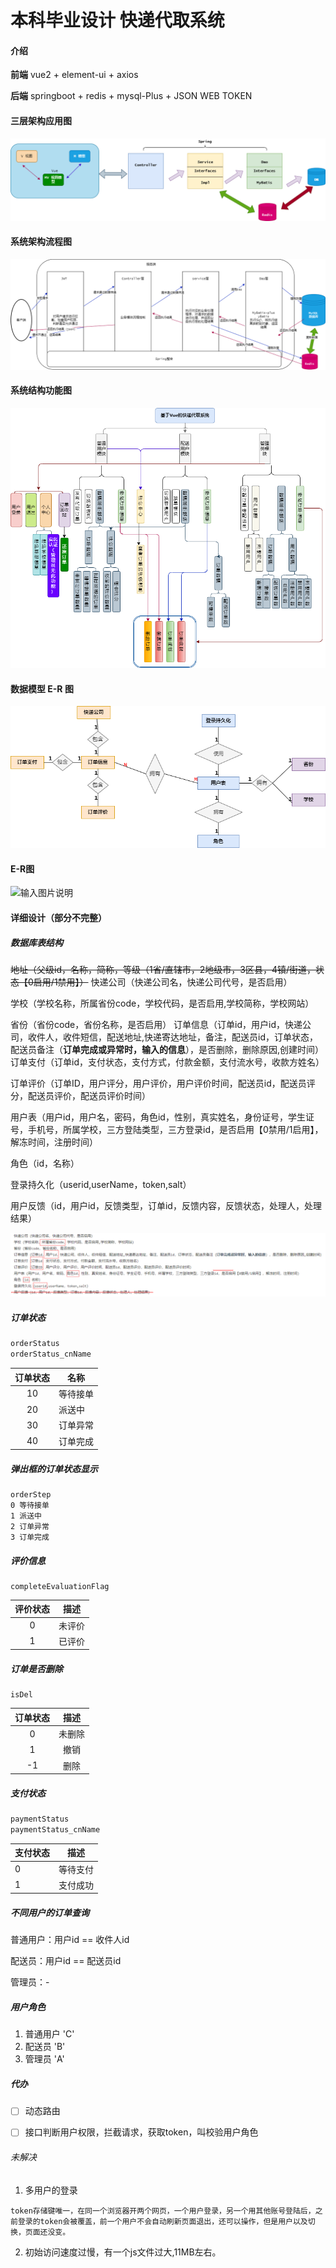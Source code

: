 # 本科毕业设计 快递代取系统

#### 介绍

**前端** vue2 + element-ui + axios
<br>

**后端**  springboot + redis + mysql-Plus + JSON WEB TOKEN

#### 三层架构应用图
![输入图片说明](images/%E4%B8%89%E5%B1%82%E6%9E%B6%E6%9E%84%E5%BA%94%E7%94%A8%E5%9B%BE.png)

#### 系统架构流程图
![输入图片说明](images/%E7%B3%BB%E7%BB%9F%E6%9E%B6%E6%9E%84%E6%B5%81%E7%A8%8B%E5%9B%BE.png)

#### 系统结构功能图
![输入图片说明](images/%E7%B3%BB%E7%BB%9F%E7%BB%93%E6%9E%84%E5%8A%9F%E8%83%BD%E5%9B%BE.png)

#### 数据模型 E-R 图
![输入图片说明](images/%E6%95%B0%E6%8D%AE%E6%A8%A1%E5%9E%8B%20E-R%20%E5%9B%BE.png)

#### E-R图
![输入图片说明](images/er%E5%9B%BE.png)

#### 详细设计（部分不完整）

##### 数据库表结构

~~地址（父级id，名称，简称，等级（1省/直辖市，2地级市，3区县，4镇/街道，状态【0启用/1禁用】）~~
快递公司（快递公司名，快递公司代号，是否启用）

学校（学校名称，所属省份code，学校代码，是否启用,学校简称，学校网站）

省份（省份code，省份名称，是否启用）
订单信息（订单id，用户id，快递公司，收件人，收件短信，配送地址,快递寄达地址，备注，配送员id，订单状态，配送员备注（**订单完成或异常时，输入的信息**），是否删除，删除原因,创建时间）
订单支付（订单id，支付状态，支付方式，付款金额，支付流水号，收款方姓名）

订单评价（订单ID，用户评分，用户评价，用户评价时间，配送员id，配送员评分，配送员评价，配送员评价时间）

用户表（用户id，用户名，密码，角色id，性别，真实姓名，身份证号，学生证号，手机号，所属学校，三方登陆类型，三方登录id，是否启用【0禁用/1启用】，解冻时间，注册时间）

角色（id，名称）

登录持久化（userid,userName，token,salt）

用户反馈（id，用户id，反馈类型，订单id，反馈内容，反馈状态，处理人，处理结果）

![输入图片说明](images/image-20220408214710279.png)

##### 订单状态

```js
orderStatus
orderStatus_cnName
```

| 订单状态 | 名称     |
| :------: | -------- |
|    10    | 等待接单 |
|    20    | 派送中   |
|    30    | 订单异常 |
|    40    | 订单完成 |

##### 弹出框的订单状态显示

```
orderStep 
0 等待接单
1 派送中
2 订单异常
3 订单完成
```

##### 评价信息

```
completeEvaluationFlag
```

| 评价状态 |  描述  |
| :------: | :----: |
|    0     | 未评价 |
|    1     | 已评价 |

##### 订单是否删除

```
isDel
```

| 订单状态 |  描述  |
| :------: | :----: |
|    0     | 未删除 |
|    1     |  撤销  |
|    -1    |  删除  |



##### 支付状态

```js
paymentStatus
paymentStatus_cnName
```

| 支付状态 | 描述     |
| -------- | -------- |
| 0        | 等待支付 |
| 1        | 支付成功 |

##### 不同用户的订单查询

普通用户：用户id == 收件人id

配送员：用户id == 配送员id

管理员：-



##### 用户角色

1. 普通用户 'C' 
2. 配送员 'B'
3. 管理员 'A'

##### 代办

- [ ] 动态路由

- [ ] 接口判断用户权限，拦截请求，获取token，叫校验用户角色


###### 未解决

1. 多用户的登录
```
token存储键唯一，在同一个浏览器开两个网页，一个用户登录，另一个用其他账号登陆后，之前登录的token会被覆盖，前一个用户不会自动刷新页面退出，还可以操作，但是用户以及切换，页面还没变。
```
2. 初始访问速度过慢，有一个js文件过大,11MB左右。

  